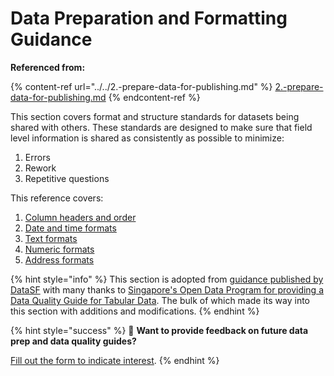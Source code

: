 # Data Preparation and Formatting Guidance

**Referenced from:**

{% content-ref url="../../2.-prepare-data-for-publishing.md" %}
[2.-prepare-data-for-publishing.md](../../2.-prepare-data-for-publishing.md)
{% endcontent-ref %}

This section covers format and structure standards for datasets being shared with others. These standards are designed to make sure that field level information is shared as consistently as possible to minimize:

1. Errors
2. Rework
3. Repetitive questions

This reference covers:

1. [Column headers and order](column-headers-and-order.md)
2. [Date and time formats](date-and-time.md)
3. [Text formats](text.md)
4. [Numeric formats](numeric.md)
5. [Address formats](addresses.md)

{% hint style="info" %}
This section is adopted from [guidance published by DataSF](https://datasf.gitbook.io/draft-publishing-standards/data-structure-and-formats/formats) with many thanks to [Singapore's Open Data Program for providing a Data Quality Guide for Tabular Data](https://github.com/datagovsg/data-quality). The bulk of which made its way into this section with additions and modifications.&#x20;
{% endhint %}

{% hint style="success" %}
:mega: **Want to provide feedback on future data prep and data quality guides?**

[Fill out the form to indicate interest](https://airtable.com/shrvIiRHxyAAEsq41).
{% endhint %}
